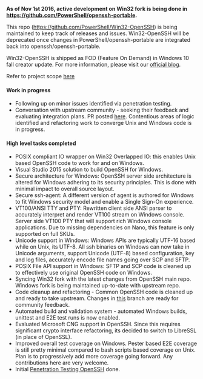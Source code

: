 **As of Nov 1st 2016, active development on Win32 fork is being done in https://github.com/PowerShell/openssh-portable.**

This repo (https://github.com/PowerShell/Win32-OpenSSH) is being maintained to keep track of releases and issues. Win32-OpenSSH will be deprecated once changes in PowerShell/openssh-portable are integrated back into openssh/openssh-portable.

Win32-OpenSSH is shipped as FOD (Feature On Demand) in Windows 10 fall creator update. For more information, please visit our [official blog](https://blogs.msdn.microsoft.com/powershell/2017/12/15/using-the-openssh-beta-in-windows-10-fall-creators-update-and-windows-server-1709/).

Refer to project scope [here](https://github.com/PowerShell/Win32-OpenSSH/wiki/Project-Scope)

#### Work in progress
 - Following up on minor issues identified via penetration testing. 
 - Conversation with upstream community - seeking their feedback and evaluating integration plans. PR posted [here](https://github.com/openssh/openssh-portable/pull/63). Contentious areas of logic identified and refactoring work to converge Unix and Windows code is in progress.

#### High level tasks completed
 - POSIX compliant IO wrapper on Win32 Overlapped IO: this enables Unix based OpenSSH code to work for and on Windows. 
 - Visual Studio 2015 solution to build OpenSSH for Windows.
 - Secure architecture for Windows: OpenSSH server side architecture is altered for Windows adhering to its security principles. This is done with minimal impact to overall source layout. 
 - Secure ssh-agent: A different version of agent is authored for Windows to fit Windows security model and enable a Single Sign-On experience. 
 - VT100/ANSI TTY and PTY: Rewritten client side ANSI parser to accurately interpret and render VT100 stream on Windows console. Server side VT100 PTY that will support rich Windows console applications. Due to missing dependencies on Nano, this feature is only supported on full SKUs. 
 - Unicode support in Windows: Windows APIs are typically UTF-16 based while on Unix, its UTF-8. All ssh binaries on Windows can now take in Unicode arguments, support Unicode (UTF-8) based configuration, key and log files, accurately encode file names going over SCP and SFTP.
 - POSIX File API support in Windows: SFTP and SCP code is cleaned up to effectively use original OpenSSH code on Windows.  
 - Syncing Win32 fork with the latest changes from OpenSSH main repo. Windows fork is being maintained up-to-date with upstream repo.
 - Code cleanup and refactoring - Common OpenSSH code is cleaned up and ready to take upstream. Changes in [this](https://github.com/PowerShell/openssh-portable/tree/latestw) branch are ready for community feedback. 
 - Automated build and validation system - automated Windows builds, unittest and E2E test runs is now enabled.
 - Evaluated Microsoft CNG support in OpenSSH. Since this requires significant crypto interface refactoring, its decided to switch to LibreSSL (in place of OpenSSL). 
 - Improved overall test coverage on Windows. Pester based E2E coverage is still pretty minimal compared to bash scripts based coverage on Unix. Plan is to progressively add more coverage going forward. Any contributions here are very welcome. 
 - Initial [Penetration Testing OpenSSH](https://blogs.msdn.microsoft.com/powershell/2017/05/01/openssh-security-testing-kick-off/) done. 





